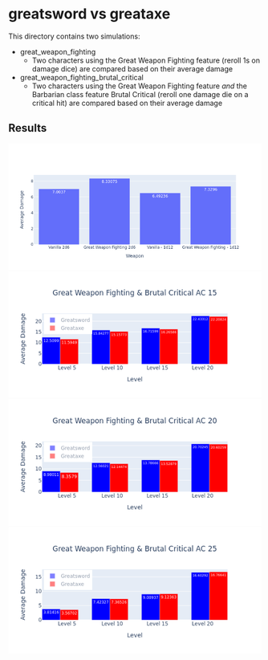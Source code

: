 # greatsword vs greataxe

This directory contains two simulations:
* great_weapon_fighting
    * Two characters using the Great Weapon Fighting feature (reroll 1s on damage dice) are compared based on their average damage
* great_weapon_fighting_brutal_critical
    * Two characters using the Great Weapon Fighting feature _and_ the Barbarian class feature Brutal Critical (reroll one damage die on a critical hit) are compared based on their average damage

## Results

<img src="../images/sword_axe.png" alt="Sword vs Axe">

<img src="../images/gwf_ac15.png" alt="Sword vs Axe AC 15">
<img src="../images/gwf_ac20.png" alt="Sword vs Axe AC 20">
<img src="../images/gwf_ac25.png" alt="Sword vs Axe AC 25">